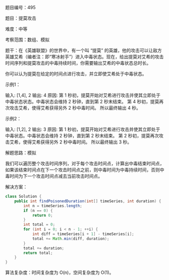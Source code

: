题目编号：495

题目：提莫攻击

难度：中等

考察范围：数组、模拟

题干：在《英雄联盟》的世界中，有一个叫 “提莫” 的英雄，他的攻击可以让敌方英雄艾希（编者注：即“寒冰射手”）进入中毒状态。现在，给出提莫对艾希的攻击时间序列和提莫攻击的中毒持续时间，你需要输出艾希的中毒状态总时长。

你可以认为提莫在给定的时间点进行攻击，并立即使艾希处于中毒状态。

示例1：

输入: [1,4], 2
输出: 4
原因: 第 1 秒初，提莫开始对艾希进行攻击并使其立即处于中毒状态状态。中毒状态会维持 2 秒钟，直到第 2 秒末结束。
第 4 秒初，提莫再次攻击艾希，使得艾希获得另外 2 秒中毒时间。
所以最终输出 4 秒。

示例2：

输入: [1,2], 2
输出: 3
原因: 第 1 秒初，提莫开始对艾希进行攻击并使其立即处于中毒状态。中毒状态会维持 2 秒钟，直到第 2 秒末结束。
第 2 秒初，提莫再次攻击艾希，使得艾希获得另外 2 秒中毒时间。
所以最终输出 3 秒。

解题思路：模拟

我们可以遍历整个攻击时间序列，对于每个攻击时间点，计算出中毒结束时间点，如果该结束时间点在下一个攻击时间点之前，则中毒时间为中毒持续时间，否则中毒时间为下一个攻击时间点减去当前攻击时间点。

解决方案：

```java
class Solution {
    public int findPoisonedDuration(int[] timeSeries, int duration) {
        int n = timeSeries.length;
        if (n == 0) {
            return 0;
        }
        int total = 0;
        for (int i = 0; i < n - 1; ++i) {
            int diff = timeSeries[i + 1] - timeSeries[i];
            total += Math.min(diff, duration);
        }
        total += duration;
        return total;
    }
}
```

算法复杂度：时间复杂度为 O(n)，空间复杂度为 O(1)。